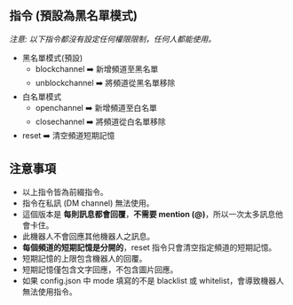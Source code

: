 ## 指令 (預設為黑名單模式)

*注意: 以下指令都沒有設定任何權限限制，任何人都能使用。*

- 黑名單模式(預設)
    - blockchannel ➡️ 新增頻道至黑名單
    - unblockchannel ➡️ 將頻道從黑名單移除
- 白名單模式
    - openchannel ➡️ 新增頻道至白名單
    - closechannel ➡️ 將頻道從白名單移除
- reset ➡️ 清空頻道短期記憶

## 注意事項
- 以上指令皆為前綴指令。
- 指令在私訊 (DM channel) 無法使用。
- 這個版本是 **每則訊息都會回覆**，**不需要 mention (@)**，所以一次太多訊息他會卡住。
- 此機器人不會回應其他機器人之訊息。
- **每個頻道的短期記憶是分開的**，reset 指令只會清空指定頻道的短期記憶。
- 短期記憶的上限包含機器人的回覆。
- 短期記憶僅包含文字回應，不包含圖片回應。
- 如果 config.json 中 mode 填寫的不是 blacklist 或 whitelist，會導致機器人無法使用指令。